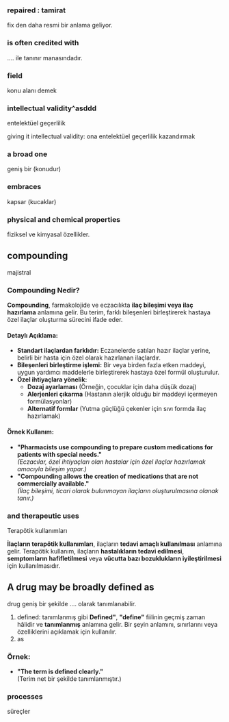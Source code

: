### repaired : tamirat
fix den daha resmi bir anlama geliyor.

### is often credited with 
.... ile tanınır manasındadır.

### field 
konu alanı demek

### intellectual validity^asddd
entelektüel geçerlilik

giving it intellectual validity:  ona entelektüel geçerlilik kazandırmak

### a broad one

geniş bir (konudur)


### embraces

kapsar (kucaklar)

### physical and chemical properties

fiziksel ve kimyasal özellikler.

## compounding
majistral
### **Compounding Nedir?**


**Compounding**, farmakolojide ve eczacılıkta **ilaç bileşimi veya ilaç hazırlama** anlamına gelir. Bu terim, farklı bileşenleri birleştirerek hastaya özel ilaçlar oluşturma sürecini ifade eder.

#### **Detaylı Açıklama:**

- **Standart ilaçlardan farklıdır:** Eczanelerde satılan hazır ilaçlar yerine, belirli bir hasta için özel olarak hazırlanan ilaçlardır.
- **Bileşenleri birleştirme işlemi:** Bir veya birden fazla etken maddeyi, uygun yardımcı maddelerle birleştirerek hastaya özel formül oluşturulur.
- **Özel ihtiyaçlara yönelik:**
    - **Dozaj ayarlaması** (Örneğin, çocuklar için daha düşük dozaj)
    - **Alerjenleri çıkarma** (Hastanın alerjik olduğu bir maddeyi içermeyen formülasyonlar)
    - **Alternatif formlar** (Yutma güçlüğü çekenler için sıvı formda ilaç hazırlamak)

#### **Örnek Kullanım:**

- **"Pharmacists use compounding to prepare custom medications for patients with special needs."**  
    _(Eczacılar, özel ihtiyaçları olan hastalar için özel ilaçlar hazırlamak amacıyla bileşim yapar.)_
- **"Compounding allows the creation of medications that are not commercially available."**  
    _(İlaç bileşimi, ticari olarak bulunmayan ilaçların oluşturulmasına olanak tanır.)_

 
 
### and therapeutic uses  

Terapötik kullanımları 

**İlaçların terapötik kullanımları**, ilaçların **tedavi amaçlı kullanılması** anlamına gelir. Terapötik kullanım, ilaçların **hastalıkların tedavi edilmesi**, **semptomların hafifletilmesi** veya **vücutta bazı bozuklukların iyileştirilmesi** için kullanılmasıdır.


## A drug may be broadly defined as

drug geniş bir şekilde .... olarak tanımlanabilir.

1) defined: tanımlanmış gibi
	**Defined"**, **"define"** fiilinin geçmiş zaman hâlidir ve **tanımlanmış** anlamına gelir. Bir şeyin anlamını, sınırlarını veya özelliklerini açıklamak için kullanılır. 
2) as

### Örnek:

- **"The term is defined clearly."**  
    (Terim net bir şekilde tanımlanmıştır.)


### processes
süreçler
